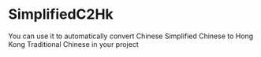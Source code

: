 # SimplifiedC2Hk
You can use it to automatically convert Chinese Simplified Chinese to Hong Kong Traditional Chinese in your project
